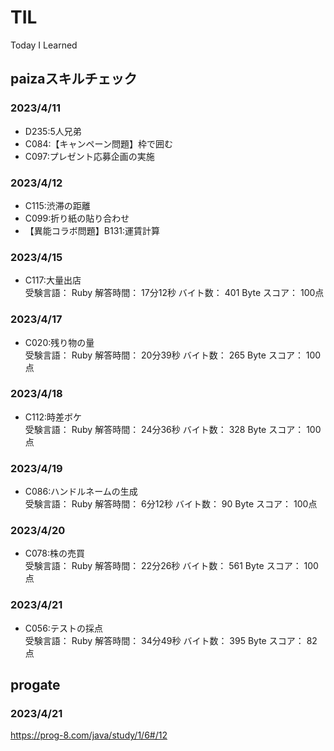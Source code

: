 # TIL
Today I Learned

## paizaスキルチェック
### 2023/4/11
- D235:5人兄弟 
- C084:【キャンペーン問題】枠で囲む 
- C097:プレゼント応募企画の実施 
### 2023/4/12
- C115:渋滞の距離 
- C099:折り紙の貼り合わせ 
- 【異能コラボ問題】B131:運賃計算 
### 2023/4/15
- C117:大量出店  
受験言語： Ruby 解答時間： 17分12秒 バイト数： 401 Byte スコア： 100点  

### 2023/4/17
- C020:残り物の量  
受験言語： Ruby 解答時間： 20分39秒 バイト数： 265 Byte スコア： 100点  

### 2023/4/18
- C112:時差ボケ  
受験言語： Ruby 解答時間： 24分36秒 バイト数： 328 Byte スコア： 100点  

### 2023/4/19
- C086:ハンドルネームの生成  
受験言語： Ruby 解答時間： 6分12秒 バイト数： 90 Byte スコア： 100点  

### 2023/4/20
- C078:株の売買  
受験言語： Ruby 解答時間： 22分26秒 バイト数： 561 Byte スコア： 100点  

### 2023/4/21
- C056:テストの採点  
受験言語： Ruby 解答時間： 34分49秒 バイト数： 395 Byte スコア： 82点  

## progate
### 2023/4/21
https://prog-8.com/java/study/1/6#/12